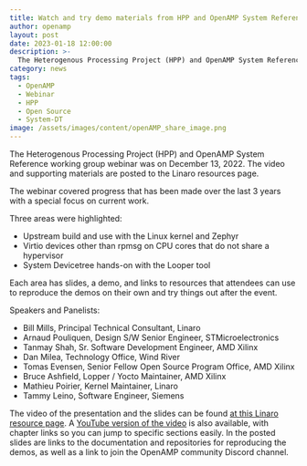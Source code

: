 ```yaml
---
title: Watch and try demo materials from HPP and OpenAMP System Reference Webinar
author: openamp
layout: post
date: 2023-01-18 12:00:00
description: >-
  The Heterogenous Processing Project (HPP) and OpenAMP System Reference working group webinar and supporting materials are posted to the Linaro resources page.
category: news
tags:
  - OpenAMP
  - Webinar
  - HPP
  - Open Source
  - System-DT
image: /assets/images/content/openAMP_share_image.png
---
```

The Heterogenous Processing Project (HPP) and OpenAMP System Reference working group webinar was on December 13, 2022.  The video and supporting materials are posted to the Linaro resources page.

The webinar covered progress that has been made over the last 3 years with a special focus on current work.  

Three areas were highlighted:
* Upstream build and use with the Linux kernel and Zephyr
* Virtio devices other than rpmsg on CPU cores that do not share a hypervisor
* System Devicetree hands-on with the Looper tool

Each area has slides, a demo, and links to resources that attendees can use to reproduce the demos on their own and try things out after the event.  

Speakers and Panelists:
* Bill Mills, Principal Technical Consultant, Linaro
* Arnaud Pouliquen, Design S/W Senior Engineer, STMicroelectronics
* Tanmay Shah, Sr. Software Development Engineer, AMD Xilinx
* Dan Milea, Technology Office, Wind River
* Tomas Evensen, Senior Fellow Open Source Program Office, AMD Xilinx
* Bruce Ashfield, Lopper / Yocto Maintainer, AMD Xilinx
* Mathieu Poirier, Kernel Maintainer, Linaro
* Tammy Leino, Software Engineer, Siemens


The video of the presentation and the slides can be found [at this Linaro resource page](https://resources.linaro.org/en/resource/2QSzYLK9Uxq4CFhVBYAnvb).
A [YouTube version of the video](https://youtu.be/R_5DOIvo7tI) is also available, with chapter links so you can jump to specific sections easily.
In the posted slides are links to the documentation and repositories for reproducing the demos, as well as a link to join the OpenAMP community Discord channel.
